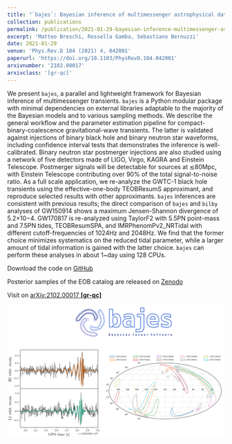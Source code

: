 ```yaml
---
title: "`bajes`: Bayesian inference of multimessenger astrophysical data, methods and application to gravitational-waves"
collection: publications
permalink: /publication/2021-01-29-bayesian-inference-multimessenger-astrophysical-data
excerpt: 'Matteo Breschi, Rossella Gamba, Sebastiano Bernuzzi'
date: 2021-01-29
venue: 'Phys.Rev.D 104 (2021) 4, 042001'
paperurl: 'https://doi.org/10.1103/PhysRevD.104.042001'
arxivnumber: '2102.00017'
arxivclass: '[gr-qc]'
---
```


We present `bajes`, a parallel and lightweight framework for Bayesian inference of multimessenger transients. `bajes` is a Python modular package with minimal dependencies on external libraries adaptable to the majority of the Bayesian models and to various sampling methods. We describe the general workflow and the parameter estimation pipeline for compact-binary-coalescence gravitational-wave transients. The latter is validated against injections of binary black hole and binary neutron star waveforms, including confidence interval tests that demonstrates the inference is well-calibrated. Binary neutron star postmerger injections are also studied using a network of five detectors made of LIGO, Virgo, KAGRA and Einstein Telescope. Postmerger signals will be detectable for sources at ≲80Mpc, with Einstein Telescope contributing over 90\% of the total signal-to-noise ratio. As a full scale application, we re-analyze the GWTC-1 black hole transients using the effective-one-body TEOBResumS approximant, and reproduce selected results with other approximants. `bajes` inferences are consistent with previous results; the direct comparison of `bajes` and `bilby` analyses of GW150914 shows a maximum Jensen-Shannon divergence of 5.2×10−4. GW170817 is re-analyzed using TaylorF2 with 5.5PN point-mass and 7.5PN tides, TEOBResumSPA, and IMRPhenomPv2_NRTidal with different cutoff-frequencies of 1024Hz and 2048Hz. We find that the former choice minimizes systematics on the reduced tidal parameter, while a larger amount of tidal information is gained with the latter choice. `bajes` can perform these analyses in about 1~day using 128 CPUs.

Download the code on [GitHub](https://github.com/matteobreschi/bajes)

Posterior samples of the EOB catalog are released on [Zenodo](https://doi.org/10.5281/zenodo.4476594)

Visit on [arXiv:2102.00017 **[gr-qc]**](https://arxiv.org/abs/2102.00017)

![Figure](/images/publications/2021-01-29-bayesian-inference-multimessenger-astrophysical-data.png)
